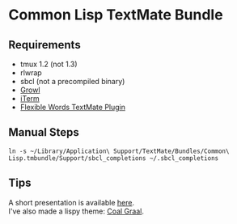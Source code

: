# Common Lisp TextMate Bundle

## Requirements

* tmux 1.2 (not 1.3)
* rlwrap
* sbcl (not a precompiled binary)
* [Growl](http://growl.info/)
* [iTerm](http://iterm.sourceforge.net/)
* [Flexible Words TextMate Plugin](http://github.com/baskerville/Flexible-Words-TextMate)

## Manual Steps
	
	ln -s ~/Library/Application\ Support/TextMate/Bundles/Common\ Lisp.tmbundle/Support/sbcl_completions ~/.sbcl_completions

## Tips

A short presentation is available [here](http://www.vimeo.com/13780133).  
I've also made a lispy theme: [Coal Graal](http://github.com/baskerville/Coal-Graal.tmTheme).